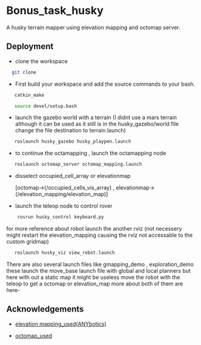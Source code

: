 # Bonus_task_husky

A husky terrain mapper using elevation mapping and octomap server.


## Deployment
- clone the workspace

```bash
  git clone 
```

- First build your workspace and add the source commands to your bash.

```bash
   catkin_make
```
```bash
   source devel/setup.bash
```
- launch the gazebo world with a terrain (I didnt use a mars terrain although it can be used as it still is in the husky_gazebo/world file change the file destination to terrain.launch)

```bash
   roslaunch husky_gazebo husky_playpen.launch
```
- to continue the octamapping , launch the octamapping node
```bash
   roslaunch octomap_server octomap_mapping.launch
```
- disselect occupied_cell_array or elevationmap    

    [octomap->(/occupied_cells_vis_array) , elevationmap->(/elevation_mapping/elevation_map)]
- launch the teleop node to control rover
``` bash
    rosrun husky_control keyboard.py
```
         

for more reference about robot launch the another rviz (not necessery might restart the elevation_mapping causing the rviz not accessable to the custom gridmap)
```bash
   roslaunch husky_viz view_robot.launch
   ```

There are also several launch files like gmapping_demo , exploration_demo these launch the move_base launch file with global and local planners but here with out a static map it might be useless move the robot with the teleop to get a octomap or elevation_map more about both of them are here-
## Acknowledgements

 - [elevation mapping_used(ANYbotics)](https://github.com/ANYbotics/elevation_mapping)


- [octomap_used](https://github.com/OctoMap/octomap_mapping)
